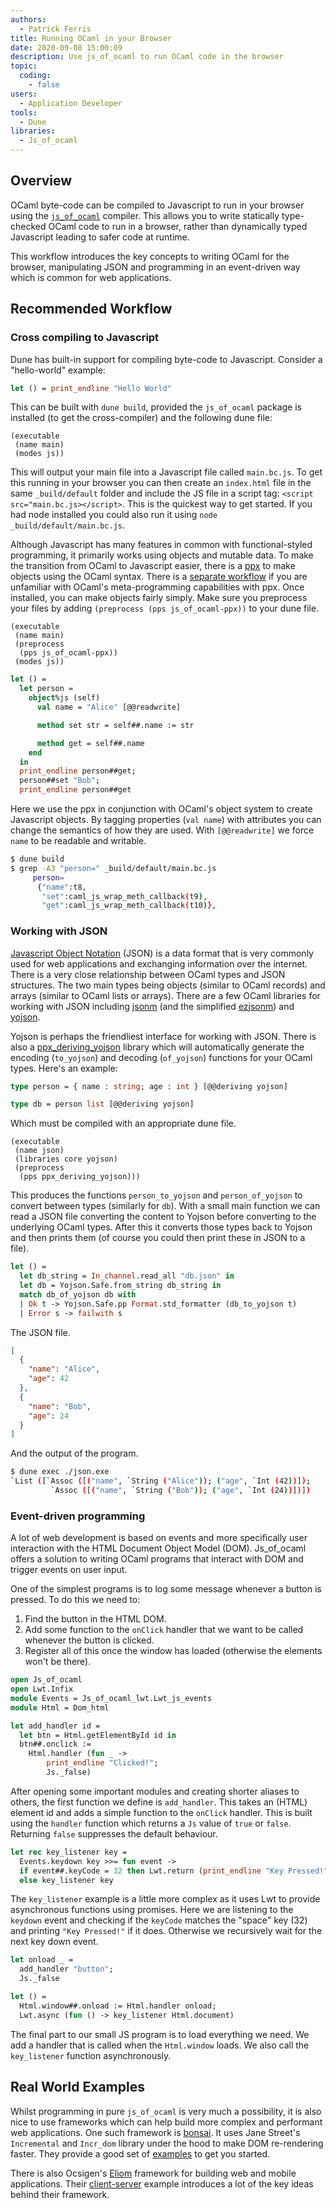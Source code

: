 ```yaml
---
authors:
  - Patrick Ferris
title: Running OCaml in your Browser
date: 2020-09-08 15:00:09
description: Use js_of_ocaml to run OCaml code in the browser
topic: 
  coding: 
    - false
users:
  - Application Developer
tools:
  - Dune
libraries: 
  - Js_of_ocaml
---
```


## Overview

OCaml byte-code can be compiled to Javascript to run in your browser using the [`js_of_ocaml`](https://github.com/ocsigen/js_of_ocaml) compiler. This allows you to write statically type-checked OCaml code to run in a browser, rather than dynamically typed Javascript leading to safer code at runtime. 

This workflow introduces the key concepts to writing OCaml for the browser, manipulating JSON and programming in an event-driven way which is common for web applications.

## Recommended Workflow

### Cross compiling to Javascript

Dune has built-in support for compiling byte-code to Javascript. Consider a "hello-world" example: 

<!-- $MDX file=examples/hello-world-js/main.ml -->
```ocaml
let () = print_endline "Hello World"
```

This can be built with `dune build`, provided the `js_of_ocaml` package is installed (to get the cross-compiler) and the following dune file: 

<!-- $MDX file=examples/hello-world-js/dune -->
```
(executable
 (name main)
 (modes js))
```

This will output your main file into a Javascript file called `main.bc.js`. To get this running in your browser you can then create an `index.html` file in the same `_build/default` folder and include the JS file in a script tag: `<script src="main.bc.js></script>`. This is the quickest way to get started. If you had node installed you could also run it using `node _build/default/main.bc.js`. 

Although Javascript has many features in common with functional-styled programming, it primarily works using objects and mutable data. To make the transition from OCaml to Javascript easier, there is a [ppx](https://ocsigen.org/js_of_ocaml/3.1.0/manual/ppx) to make objects using the OCaml syntax. There is a [separate workflow](/workflows/meta-programming-with-ppx) if you are unfamiliar with OCaml's meta-programming capabilities with ppx. Once installed, you can make objects fairly simply. Make sure you preprocess your files by adding `(preprocess (pps js_of_ocaml-ppx))` to your dune file. 

<!-- $MDX file=examples/ppx/dune -->
```
(executable
 (name main)
 (preprocess
  (pps js_of_ocaml-ppx))
 (modes js))
```

<!-- $MDX file=examples/ppx/main.ml -->
```ocaml
let () =
  let person =
    object%js (self)
      val name = "Alice" [@@readwrite]

      method set str = self##.name := str

      method get = self##.name
    end
  in
  print_endline person##get;
  person##set "Bob";
  print_endline person##get
```

Here we use the ppx in conjunction with OCaml's object system to create Javascript objects. By tagging properties (`val name`) with attributes you can change the semantics of how they are used. With `[@@readwrite]` we force `name` to be readable and writable. 

```sh dir=examples/ppx
$ dune build
$ grep -A3 "person=" _build/default/main.bc.js
     person=
      {"name":t8,
       "set":caml_js_wrap_meth_callback(t9),
       "get":caml_js_wrap_meth_callback(t10)},
```

### Working with JSON 

[Javascript Object Notation](https://www.json.org/json-en.html) (JSON) is a data format that is very commonly used for web applications and exchanging information over the internet. There is a very close relationship between OCaml types and JSON structures. The two main types being objects (similar to OCaml records) and arrays (similar to OCaml lists or arrays). There are a few OCaml libraries for working with JSON including [jsonm](https://github.com/dbuenzli/jsonm) (and the simplified [ezjsonm](https://github.com/mirage/ezjsonm)) and [yojson](https://github.com/ocaml-community/yojson). 

Yojson is perhaps the friendliest interface for working with JSON. There is also a [ppx_deriving_yojson](https://github.com/ocaml-ppx/ppx_deriving_yojson) library which will automatically generate the encoding (`to_yojson`) and decoding (`of_yojson`) functions for your OCaml types. Here's an example: 

<!-- $MDX file=examples/yojson/json.ml,part=0 -->
```ocaml
type person = { name : string; age : int } [@@deriving yojson]

type db = person list [@@deriving yojson]
```

Which must be compiled with an appropriate dune file.

<!-- $MDX file=examples/yojson/dune -->
```dune
(executable
 (name json)
 (libraries core yojson)
 (preprocess
  (pps ppx_deriving_yojson)))
```

This produces the functions `person_to_yojson` and `person_of_yojson` to convert between types (similarly for `db`). With a small main function we can read a JSON file converting the content to Yojson before converting to the underlying OCaml types. After this it converts those types back to Yojson and then prints them (of course you could then print these in JSON to a file).

<!-- $MDX file=examples/yojson/json.ml,part=1 -->
```ocaml
let () =
  let db_string = In_channel.read_all "db.json" in
  let db = Yojson.Safe.from_string db_string in
  match db_of_yojson db with
  | Ok t -> Yojson.Safe.pp Format.std_formatter (db_to_yojson t)
  | Error s -> failwith s
```

The JSON file.

<!-- $MDX file=examples/yojson/db.json -->
```json
[
  {
    "name": "Alice",
    "age": 42
  },
  {
    "name": "Bob",
    "age": 24
  }
]
```

And the output of the program.

```sh dir=examples/yojson
$ dune exec ./json.exe 
`List ([`Assoc ([("name", `String ("Alice")); ("age", `Int (42))]);
         `Assoc ([("name", `String ("Bob")); ("age", `Int (24))])])
```

### Event-driven programming 

A lot of web development is based on events and more specifically user interaction with the HTML Document Object Model (DOM). Js_of_ocaml offers a solution to writing OCaml programs that interact with DOM and trigger events on user input. 

One of the simplest programs is to log some message whenever a button is pressed. To do this we need to: 

1. Find the button in the HTML DOM.
2. Add some function to the `onClick` handler that we want to be called whenever the button is clicked.
3. Register all of this once the window has loaded (otherwise the elements won't be there). 

<!-- $MDX file=examples/event/event.ml,part=0 -->
```ocaml
open Js_of_ocaml
open Lwt.Infix
module Events = Js_of_ocaml_lwt.Lwt_js_events
module Html = Dom_html

let add_handler id =
  let btn = Html.getElementById id in
  btn##.onclick :=
    Html.handler (fun _ ->
        print_endline "Clicked!";
        Js._false)
```

After opening some important modules and creating shorter aliases to others, the first function we define is `add_handler`. This takes an (HTML) element id and adds a simple function to the `onClick` handler. This is built using the `handler` function which returns a `Js` value of `true` or `false`. Returning `false` suppresses the default behaviour. 

<!-- $MDX file=examples/event/event.ml,part=1 -->
```ocaml
let rec key_listener key =
  Events.keydown key >>= fun event ->
  if event##.keyCode = 32 then Lwt.return (print_endline "Key Pressed!")
  else key_listener key
```

The `key_listener` example is a little more complex as it uses Lwt to provide asynchronous functions using promises. Here we are listening to the `keydown` event and checking if the `keyCode` matches the "space" key (32) and printing `"Key Pressed!"` if it does. Otherwise we recursively wait for the next key down event.

<!-- $MDX file=examples/event/event.ml,part=2 -->
```ocaml
let onload _ =
  add_handler "button";
  Js._false

let () =
  Html.window##.onload := Html.handler onload;
  Lwt.async (fun () -> key_listener Html.document)
```

The final part to our small JS program is to load everything we need. We add a handler that is called when the `Html.window` loads. We also call the `key_listener` function asynchronously. 

## Real World Examples

Whilst programming in pure `js_of_ocaml` is very much a possibility, it is also nice to use frameworks which can help build more complex and performant web applications. One such framework is [bonsai](https://github.com/janestreet/bonsai). It uses Jane Street's `Incremental` and `Incr_dom` library under the hood to make DOM re-rendering faster. They provide a good set of [examples](https://github.com/janestreet/bonsai/tree/master/examples) to get you started. 

There is also Ocsigen's [Eliom](https://ocsigen.org/eliom/6.6/manual/intro) framework for building web and mobile applications. Their [client-server](https://ocsigen.org/eliom/6.6/manual/clientserver-applications) example introduces a lot of the key ideas behind their framework.
